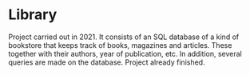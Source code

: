 # Library
Project carried out in 2021. It consists of an SQL database of a kind of bookstore that keeps track of books, magazines and articles. These together with their authors, year of publication, etc. In addition, several queries are made on the database. Project already finished.
